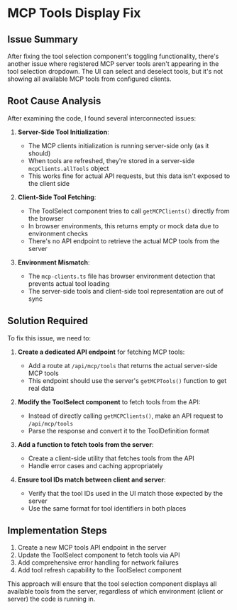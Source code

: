 # MCP Tools Display Fix

## Issue Summary

After fixing the tool selection component's toggling functionality, there's another issue where registered MCP server tools aren't appearing in the tool selection dropdown. The UI can select and deselect tools, but it's not showing all available MCP tools from configured clients.

## Root Cause Analysis

After examining the code, I found several interconnected issues:

1. **Server-Side Tool Initialization**:
   - The MCP clients initialization is running server-side only (as it should)
   - When tools are refreshed, they're stored in a server-side `mcpClients.allTools` object
   - This works fine for actual API requests, but this data isn't exposed to the client side

2. **Client-Side Tool Fetching**:
   - The ToolSelect component tries to call `getMCPClients()` directly from the browser
   - In browser environments, this returns empty or mock data due to environment checks
   - There's no API endpoint to retrieve the actual MCP tools from the server

3. **Environment Mismatch**:
   - The `mcp-clients.ts` file has browser environment detection that prevents actual tool loading
   - The server-side tools and client-side tool representation are out of sync

## Solution Required

To fix this issue, we need to:

1. **Create a dedicated API endpoint** for fetching MCP tools:
   - Add a route at `/api/mcp/tools` that returns the actual server-side MCP tools
   - This endpoint should use the server's `getMCPTools()` function to get real data

2. **Modify the ToolSelect component** to fetch tools from the API:
   - Instead of directly calling `getMCPClients()`, make an API request to `/api/mcp/tools`
   - Parse the response and convert it to the ToolDefinition format

3. **Add a function to fetch tools from the server**:
   - Create a client-side utility that fetches tools from the API
   - Handle error cases and caching appropriately

4. **Ensure tool IDs match between client and server**:
   - Verify that the tool IDs used in the UI match those expected by the server
   - Use the same format for tool identifiers in both places

## Implementation Steps

1. Create a new MCP tools API endpoint in the server
2. Update the ToolSelect component to fetch tools via API
3. Add comprehensive error handling for network failures
4. Add tool refresh capability to the ToolSelect component

This approach will ensure that the tool selection component displays all available tools from the server, regardless of which environment (client or server) the code is running in.